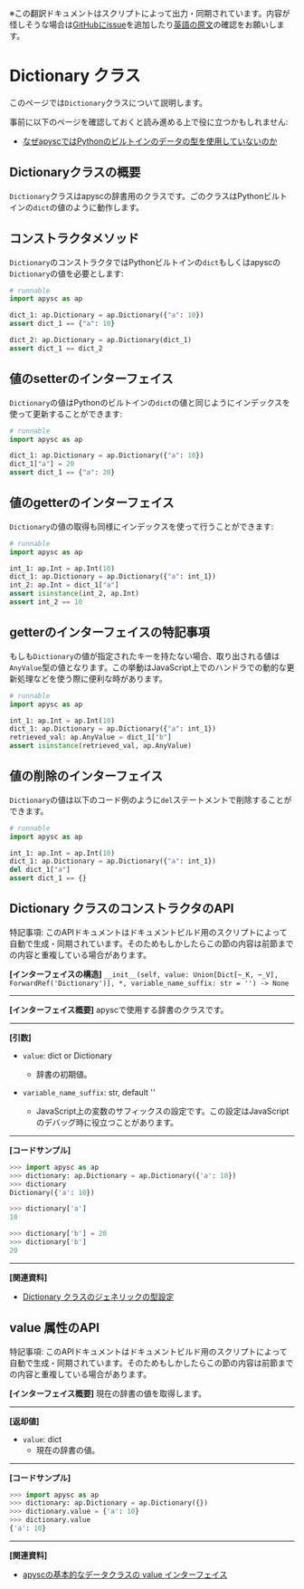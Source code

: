 <span class="inconspicuous-txt">※この翻訳ドキュメントはスクリプトによって出力・同期されています。内容が怪しそうな場合は<a href="https://github.com/simon-ritchie/apysc/issues" target="_blank">GitHubにissue</a>を追加したり[英語の原文](https://simon-ritchie.github.io/apysc/en/dictionary.html)の確認をお願いします。</span>

# Dictionary クラス

このページでは`Dictionary`クラスについて説明します。

事前に以下のページを確認しておくと読み進める上で役に立つかもしれません:

- [なぜapyscではPythonのビルトインのデータの型を使用していないのか](jp_why_apysc_doesnt_use_python_builtin_data_type.md)

## Dictionaryクラスの概要

`Dictionary`クラスはapyscの辞書用のクラスです。ごのクラスはPythonビルトインの`dict`の値のように動作します。

## コンストラクタメソッド

`Dictionary`のコンストラクタではPythonビルトインの`dict`もしくはapyscの`Dictionary`の値を必要とします:

```py
# runnable
import apysc as ap

dict_1: ap.Dictionary = ap.Dictionary({"a": 10})
assert dict_1 == {"a": 10}

dict_2: ap.Dictionary = ap.Dictionary(dict_1)
assert dict_1 == dict_2
```

## 値のsetterのインターフェイス

`Dictionary`の値はPythonのビルトインの`dict`の値と同じようにインデックスを使って更新することができます:

```py
# runnable
import apysc as ap

dict_1: ap.Dictionary = ap.Dictionary({"a": 10})
dict_1["a"] = 20
assert dict_1 == {"a": 20}
```

## 値のgetterのインターフェイス

`Dictionary`の値の取得も同様にインデックスを使って行うことができます:

```py
# runnable
import apysc as ap

int_1: ap.Int = ap.Int(10)
dict_1: ap.Dictionary = ap.Dictionary({"a": int_1})
int_2: ap.Int = dict_1["a"]
assert isinstance(int_2, ap.Int)
assert int_2 == 10
```

## getterのインターフェイスの特記事項

もしも`Dictionary`の値が指定されたキーを持たない場合、取り出される値は`AnyValue`型の値となります。この挙動はJavaScript上でのハンドラでの動的な更新処理などを使う際に便利な時があります。

```py
# runnable
import apysc as ap

int_1: ap.Int = ap.Int(10)
dict_1: ap.Dictionary = ap.Dictionary({"a": int_1})
retrieved_val: ap.AnyValue = dict_1["b"]
assert isinstance(retrieved_val, ap.AnyValue)
```

## 値の削除のインターフェイス

`Dictionary`の値は以下のコード例のように`del`ステートメントで削除することができます。

```py
# runnable
import apysc as ap

int_1: ap.Int = ap.Int(10)
dict_1: ap.Dictionary = ap.Dictionary({"a": int_1})
del dict_1["a"]
assert dict_1 == {}
```

## Dictionary クラスのコンストラクタのAPI

<span class="inconspicuous-txt">特記事項: このAPIドキュメントはドキュメントビルド用のスクリプトによって自動で生成・同期されています。そのためもしかしたらこの節の内容は前節までの内容と重複している場合があります。</span>

**[インターフェイスの構造]** `__init__(self, value: Union[Dict[~_K, ~_V], ForwardRef('Dictionary')], *, variable_name_suffix: str = '') -> None`<hr>

**[インターフェイス概要]** apyscで使用する辞書のクラスです。<hr>

**[引数]**

- `value`: dict or Dictionary
  - 辞書の初期値。

- `variable_name_suffix`: str, default ''
  - JavaScript上の変数のサフィックスの設定です。この設定はJavaScriptのデバッグ時に役立つことがあります。

<hr>

**[コードサンプル]**

```py
>>> import apysc as ap
>>> dictionary: ap.Dictionary = ap.Dictionary({'a': 10})
>>> dictionary
Dictionary({'a': 10})

>>> dictionary['a']
10

>>> dictionary['b'] = 20
>>> dictionary['b']
20
```

<hr>

**[関連資料]**

- [Dictionary クラスのジェネリックの型設定](https://simon-ritchie.github.io/apysc/en/jp_dictionary_generic.html)

## value 属性のAPI

<span class="inconspicuous-txt">特記事項: このAPIドキュメントはドキュメントビルド用のスクリプトによって自動で生成・同期されています。そのためもしかしたらこの節の内容は前節までの内容と重複している場合があります。</span>

**[インターフェイス概要]** 現在の辞書の値を取得します。<hr>

**[返却値]**

- `value`: dict
  - 現在の辞書の値。

<hr>

**[コードサンプル]**

```py
>>> import apysc as ap
>>> dictionary: ap.Dictionary = ap.Dictionary({})
>>> dictionary.value = {'a': 10}
>>> dictionary.value
{'a': 10}
```

<hr>

**[関連資料]**

- [apyscの基本的なデータクラスの value インターフェイス](https://simon-ritchie.github.io/apysc/en/jp_fundamental_data_classes_value_interface.html)